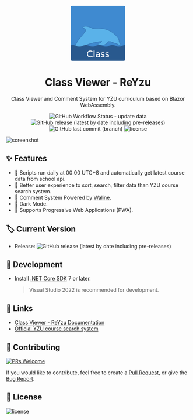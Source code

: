 <p align="center">
  <a href="https://github.com/reyzu-project0/ReYzu-class-viewer">
    <img width="150"
       src="https://raw.githubusercontent.com/reyzu-project0/ReYzu-class-viewer/main/ReYzuClassViewer/ReYzuClassViewer/wwwroot/logo/logo.png">
  </a>
</p>

<h1 align="center">Class Viewer - ReYzu</h1>

<div align="center">

  Class Viewer and Comment System for YZU curriculum based on Blazor WebAssembly.

  ![GitHub Workflow Status - update data](https://img.shields.io/github/actions/workflow/status/vHrqO/ReYzu-class-viewer/update_data.yml)
  ![GitHub release (latest by date including pre-releases)](https://img.shields.io/github/v/release/vHrqO/ReYzu-class-viewer?include_prereleases)
  ![GitHub last commit (branch)](https://img.shields.io/github/last-commit/vHrqO/ReYzu-class-viewer/data?label=data%20-%20last%20commit)
  ![license](https://img.shields.io/github/license/vHrqO/ReYzu-class-viewer)
  
</div>

![screenshot](https://i.imgur.com/2ULGCbU.png)

## ✨ Features

- 🚀 Scripts run daily at 00:00 UTC+8 and automatically get latest course data from school api.
- 🥰 Better user experience to sort, search, filter data than YZU course search system.
- 💬 Comment System Powered by [Waline](https://github.com/walinejs/waline).
- 🌙 Dark Mode.
- 🎨 Supports Progressive Web Applications (PWA).

## 🏷️ Current Version

- Release: ![GitHub release (latest by date including pre-releases)](https://img.shields.io/github/v/release/vHrqO/ReYzu-class-viewer?include_prereleases)

## 🔨 Development

- Install [.NET Core SDK](https://dotnet.microsoft.com/download/dotnet/) 7 or later.

  > Visual Studio 2022 is recommended for development.

## 🔗 Links

- [Class Viewer - ReYzu Documentation](https://github.com/vHrqO/ReYzu-class-viewer)
- [Official YZU course search system](https://portalfun.yzu.edu.tw/vc2/global_cos.aspx)

## 🤝 Contributing

[![PRs Welcome](https://img.shields.io/badge/PRs-welcome-brightgreen.svg)](https://github.com/vHrqO/ReYzu-class-viewer/pulls)

If you would like to contribute, feel free to create a [Pull Request](https://github.com/vHrqO/ReYzu-class-viewer/pulls), or give the [Bug Report](https://github.com/vHrqO/ReYzu-class-viewer/issues/new).

## 📜 License

![license](https://img.shields.io/github/license/vHrqO/ReYzu-class-viewer)





